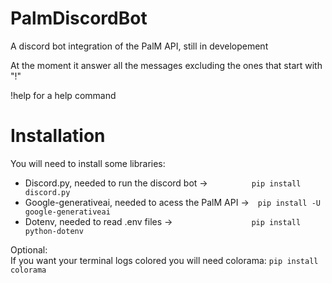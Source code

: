 # PalmDiscordBot
A discord bot integration of the PalM API, still in developement

At the moment it answer all the messages excluding the ones that start with "!"

!help for a help command


# Installation
You will need to install some libraries:

* Discord.py, needed to run the discord bot ->&emsp;&emsp;&emsp;&emsp;&emsp;`pip install discord.py` 
* Google-generativeai, needed to acess the PalM API ->&emsp;`pip install -U google-generativeai`
* Dotenv, needed to read .env files ->&emsp;&emsp;&emsp;&emsp;&emsp;&emsp;&emsp;&emsp;&emsp;`pip install python-dotenv`

Optional:
<br>If you want your terminal logs colored you will need colorama: `pip install colorama`
